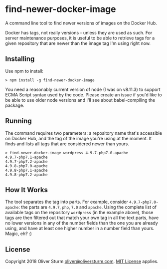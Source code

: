 # find-newer-docker-image

A command line tool to find newer versions of images on the Docker Hub.

Docker has tags, not really versions - unless they are used as such. For server maintenance purposes, it is useful to be able to retrieve tags for a given repository that are newer than the image tag I'm using right now.

## Installing

Use npm to install:

```shell
> npm install -g find-newer-docker-image
```

You need a reasonably current version of node (I was on v8.11.3) to support ECMA Script syntax used by the code. Please create an issue if you'd like to be able to use older node versions and I'll see about babel-compiling the package.

## Running

The command requires two parameters: a repository name that's accessible on Docker Hub, and the tag of the image you're using at the moment. It finds and lists all tags that are considered newer than yours.

```shell
> find-newer-docker-image wordpress 4.9.7-php7.0-apache
4.9.7-php7.1-apache
4.9.7-php7.2-apache
4.9.8-php7.0-apache
4.9.8-php7.1-apache
4.9.8-php7.2-apache
```

## How It Works

The tool separates the tag into parts. For example, consider `4.9.7-php7.0-apache`: the parts are `4.9.7`, `php`, `7.0` and `apache`. Using the complete list of available tags on the repository `wordpress` (in the example above), those tags are then filtered out that match your own tag in all the text parts, have no lower versions in any of the number fields than the one you are already using, and have at least one higher number in a number field than yours. Magic, eh? :)

## License

Copyright 2018 Oliver Sturm <oliver@oliversturm.com>. [MIT License](https://opensource.org/licenses/MIT) applies.
